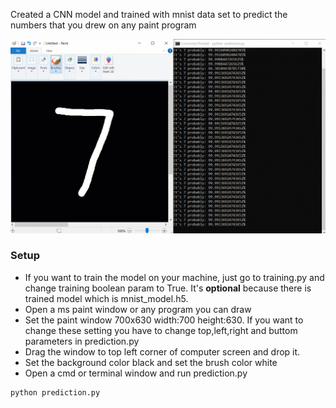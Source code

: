 Created a CNN model and trained with mnist data set to predict the numbers that you drew on any paint program

![](mnistPaint.gif)

### Setup
- If you want to train the model on your machine, just go to training.py and change training boolean param to True. It's **optional** because there is trained model which is mnist_model.h5.
- Open a ms paint window or any program you can draw
- Set the paint window 700x630 width:700 height:630. If you want to change these setting you have to change top,left,right and buttom parameters in prediction.py
- Drag the window to top left corner of computer screen and drop it.
- Set the background color black and set the brush color white
- Open a cmd or terminal window and run prediction.py

```
python prediction.py
```
